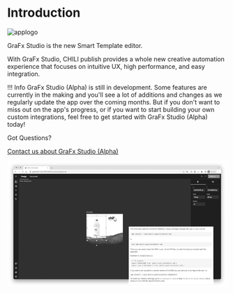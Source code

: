 # Introduction

![applogo](/assets/CHILI_LOGOS_OK-09.svg)

GraFx Studio is the new Smart Template editor.

With GraFx Studio, CHILI publish provides a whole new creative automation experience that focuses on intuitive UX, high performance, and easy integration.

!!! Info
	GraFx Studio (Alpha) is still in development. Some features are currently in the making and you'll see a lot of additions and changes as we regularly update the app over the coming months. But if you don't want to miss out on the app's progress, or if you want to start building your own custom integrations, feel free to get started with GraFx Studio (Alpha) today!

Got Questions?

[Contact us about GraFx Studio (Alpha)](https://www.chili-publish.com/request-a-demo/)

![Intro](intro.png)